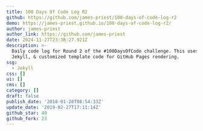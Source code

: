 ```yaml
---
title: 100 Days Of Code Log R2
github: https://github.com/james-priest/100-days-of-code-log-r2
demo: https://james-priest.github.io/100-days-of-code-log-r2/
author: james-priest
author_link: https://github.com/james-priest
date: 2024-11-27T23:38:27.921Z
description: >-
  Daily code log for Round 2 of the #100DaysOfCode challenge. This uses Ruby,
  Jekyll, & customized template code for GitHub Pages rendering.
ssg:
  - Jekyll
css: []
ui: []
cms: []
category: []
draft: false
publish_date: '2018-01-28T08:54:33Z'
update_date: '2019-02-27T17:11:14Z'
github_star: 40
github_fork: 23
---
```

